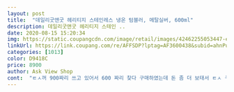 ```yaml
---
layout: post 
title:  "데일리굿앤굿 헤리티지 스테인레스 냉온 텀블러, 메탈실버, 600ml" 
description: 데일리굿앤굿 헤리티지 스테인 ..
date: 2020-08-15 15:20:34 
img: https://static.coupangcdn.com/image/retail/images/42462255053447-eed3167e-ca9d-4d6a-9671-b932943a6fca.jpg 
linkUrl: https://link.coupang.com/re/AFFSDP?lptag=AF3600438&subid=ahnPublicAsk&pageKey=1579075306&itemId=2699878661&vendorItemId=70690243910&traceid=V0-113-5fbf4759df4fc0ff 
categories: [1013] 
color: D9418C 
price: 8900 
author: Ask View Shop 
cont:  "ㅌㅅ꺼 900짜리 쓰고 있어서 600 짜리 찾다 구매하였는데 돈 좀 더 보태서 ㅌㅅ 구매할껄함.<br/>.<br/><br/>결로 현상이 없을줄 알았으나 있음.<br/>.<br/><br/>굿이에요<br/>뚜껑도... <br/> 너무 헐거움... <br/><br/>상품 상세 내용 너무 대강보았나봄... <br/> 구매후 확인해보니 결로현상이 적음.<br/>.<br/> 이라 적혀있음... <br/><br/>색상이 너무 고급스럽고 용량도 충분해서 구매하기 되었습니다 얼음을 담으면 보통은 바깥에 물기가 서려서 닦아야 하는 불편함이 있는데 이 제품은 그런것이 별로 없으 좋았습니다 얼음을 한 번 담으면 텀블러안에 얼음 지속력도 좋았습니다 감사합니다<br/>커피타서 먹었는데 시원하고 좋아요<br/>크기도 적당하고 얼음 많이 들어가서 좋네요<br/>" 
---
```

